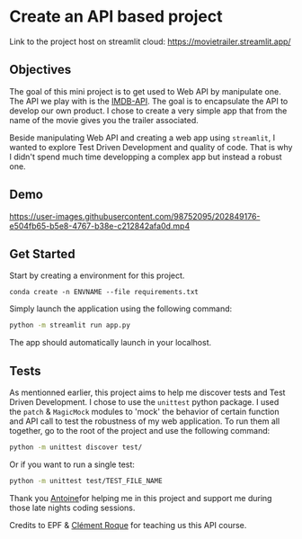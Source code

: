 # Create an API based project

Link to the project host on streamlit cloud: https://movietrailer.streamlit.app/

## Objectives

The goal of this mini project is to get used to Web API by manipulate one. The API we play with is the [IMDB-API](https://imdb-api.com/). The goal is to encapsulate the API to develop our own product. I chose to create a very simple app that from the name of the movie gives you the trailer associated.

Beside manipulating Web API and creating a web app using `streamlit`, I wanted to explore Test Driven Development and quality of code. That is why I didn't spend much time developping a complex app but instead a robust one. 

## Demo


https://user-images.githubusercontent.com/98752095/202849176-e504fb65-b5e8-4767-b38e-c212842afa0d.mp4


## Get Started

Start by creating a environment for this project.
```
conda create -n ENVNAME --file requirements.txt
```
Simply launch the application using the following command:
```bash
python -m streamlit run app.py
```

The app should automatically launch in your localhost.

## Tests

As mentionned earlier, this project aims to help me discover tests and Test Driven Development. I chose to use the `unittest` python package. I used the `patch` & `MagicMock` modules to 'mock' the behavior of certain function and API call to test the robustness of my web application.
To run them all together, go to the root of the project and use the following command:
```bash
python -m unittest discover test/
``` 

Or if you want to run a single test: 

```bash
python -m unittest test/TEST_FILE_NAME
```

Thank you [Antoine](https://github.com/antoinergr)for helping me in this project and support me during those late nights coding sessions.

Credits to EPF & [Clément Roque](https://github.com/Clement-Roque) for teaching us this API course.
